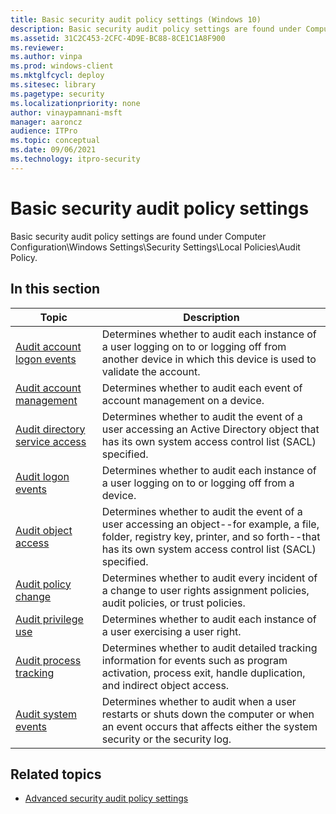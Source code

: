 ```yaml
---
title: Basic security audit policy settings (Windows 10)
description: Basic security audit policy settings are found under Computer Configuration\\Windows Settings\\Security Settings\\Local Policies\\Audit Policy.
ms.assetid: 31C2C453-2CFC-4D9E-BC88-8CE1C1A8F900
ms.reviewer: 
ms.author: vinpa
ms.prod: windows-client
ms.mktglfcycl: deploy
ms.sitesec: library
ms.pagetype: security
ms.localizationpriority: none
author: vinaypamnani-msft
manager: aaroncz
audience: ITPro
ms.topic: conceptual
ms.date: 09/06/2021
ms.technology: itpro-security
---
```


# Basic security audit policy settings


Basic security audit policy settings are found under Computer Configuration\\Windows Settings\\Security Settings\\Local Policies\\Audit Policy.

## In this section

| Topic | Description |
| - | - |
| [Audit account logon events](basic-audit-account-logon-events.md) | Determines whether to audit each instance of a user logging on to or logging off from another device in which this device is used to validate the account.| 
| [Audit account management](basic-audit-account-management.md) | Determines whether to audit each event of account management on a device.| 
| [Audit directory service access](basic-audit-directory-service-access.md) | Determines whether to audit the event of a user accessing an Active Directory object that has its own system access control list (SACL) specified.| 
| [Audit logon events](basic-audit-logon-events.md) | Determines whether to audit each instance of a user logging on to or logging off from a device. |
| [Audit object access](basic-audit-object-access.md) | Determines whether to audit the event of a user accessing an object--for example, a file, folder, registry key, printer, and so forth--that has its own system access control list (SACL) specified.| 
| [Audit policy change](basic-audit-policy-change.md) | Determines whether to audit every incident of a change to user rights assignment policies, audit policies, or trust policies. |
| [Audit privilege use](basic-audit-privilege-use.md) | Determines whether to audit each instance of a user exercising a user right. |
| [Audit process tracking](basic-audit-process-tracking.md) | Determines whether to audit detailed tracking information for events such as program activation, process exit, handle duplication, and indirect object access.| 
| [Audit system events](basic-audit-system-events.md) | Determines whether to audit when a user restarts or shuts down the computer or when an event occurs that affects either the system security or the security log. |
 
## Related topics

- [Advanced security audit policy settings](advanced-security-audit-policy-settings.md)
 
 
